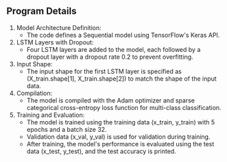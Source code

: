 ## Program Details


1. Model Architecture Definition:
     - The code defines a Sequential model using TensorFlow's Keras API.
2. LSTM Layers with Dropout:
     - Four LSTM layers are added to the model, each followed by a dropout layer with a dropout rate 0.2 to prevent overfitting.
3. Input Shape:
     - The input shape for the first LSTM layer is specified as (X_train.shape[1], X_train.shape[2]) to match the shape of the input data.
4. Compilation:
     - The model is compiled with the Adam optimizer and sparse categorical cross-entropy loss function for multi-class classification.
5. Training and Evaluation:
     - The model is trained using the training data (x_train, y_train) with 5 epochs and a batch size 32.
     - Validation data (x_val, y_val) is used for validation during training.
     - After training, the model's performance is evaluated using the test data (x_test, y_test), and the test accuracy is printed.
